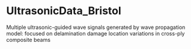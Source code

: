 # UltrasonicData_Bristol
Multiple ultrasonic-guided wave signals generated by wave propagation model: focused on delamination damage location variations in cross-ply composite beams
